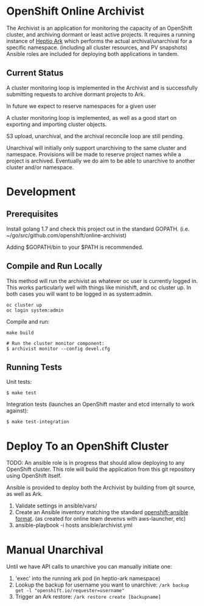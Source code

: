 # OpenShift Online Archivist

The Archivist is an application for monitoring the capacity of an OpenShift
cluster, and archiving dormant or least active projects. It requires a running
instance of [Heptio Ark](https://github.com/heptio/ark/) which performs the
actual archival/unarchival for a specific namespace. (including all cluster
resources, and PV snapshots) Ansible roles are included for deploying both
applications in tandem.


## Current Status

A cluster monitoring loop is implemented in the Archivist and is successfully
submitting requests to archive dormant projects to Ark.

In future we expect to reserve namespaces for a given user

A cluster monitoring loop is implemented, as well as a good start on exporting
and importing cluster objects.

S3 upload, unarchival, and the archival reconcile loop are still pending.

Unarchival will initially only support unarchiving to the same cluster and
namespace. Provisions will be made to reserve project names while a project is
archived. Eventually we do aim to be able to unarchive to another cluster
and/or namespace.

# Development

## Prerequisites

Install golang 1.7 and check this project out in the standard GOPATH. (i.e.
~/go/src/github.com/openshift/online-archivist)

Adding $GOPATH/bin to your $PATH is recommended.

## Compile and Run Locally

This method will run the archivist as whatever oc user is currently logged in.
This works particularly well with things like minishift, and oc cluster up.
In both cases you will want to be logged in as system:admin.

```
oc cluster up
oc login system:admin
```

Compile and run:

```
make build

# Run the cluster monitor component:
$ archivist monitor --config devel.cfg
```

## Running Tests

Unit tests:

```
$ make test
```

Integration tests (launches an OpenShift master and etcd internally to work against):

```
$ make test-integration
```

# Deploy To an OpenShift Cluster

TODO: An ansible role is in progress that should allow deploying to any
OpenShift cluster. This role will build the application from this git
repository using OpenShift itself.

Ansible is provided to deploy both the Archivist by building from git source,
as well as Ark.

  1. Validate settings in ansible/vars/
  1. Create an Ansible inventory matching the standard [openshift-ansible format](https://github.com/openshift/openshift-ansible/blob/master/inventory/byo/hosts.example).
     (as created for online team devenvs with aws-launcher, etc)
  1. ansible-playbook -i hosts ansible/archivist.yml

# Manual Unarchival

Until we have API calls to unarchive you can manually initiate one:

 1. 'exec' into the running ark pod (in heptio-ark namespace)
 1. Lookup the backup for username you want to unarchive: `/ark backup get -l "openshift.io/requester=username"`
 1. Trigger an Ark restore: `/ark restore create [backupname]`

